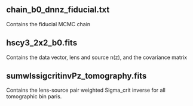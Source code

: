 ## chain_b0_dnnz_fiducial.txt

Contains the fiducial MCMC chain

## hscy3_2x2_b0.fits

Contains the data vector, lens and source n(z), and the covariance matrix

## sumwlssigcritinvPz_tomography.fits

Contains the lens-source pair weighted Sigma_crit inverse for all tomographic bin paris. 
